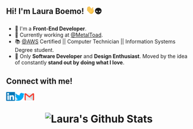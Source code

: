 ## Hi! I'm Laura Boemo! <img src="https://github.com/LauraBoemo/LauraBoemo/blob/main/LauraGifImagem/Hi.gif" width="24px">👽
   - 👾 I'm a **Front-End Developer**.
   - 🎨 Currently working at <a href="https://www.metaltoad.com/"> @MetalToad</a>.
   - 📚 <a href="aws.amazon.com"> @AWS</a> Certified || Computer Technician || Information Systems Degree student.
   - 🚀 Only <b>Software Developer</b> and <b>Design Enthusiast</b>. Moved by the idea of constantly <b>stand out by doing what I love</b>.

## Connect with me! 
<a href="https://www.linkedin.com/in/LauraBoemo/">
  <img align="left" alt="Laura Boemo | Linkedin" width="24px" src="https://github.com/LauraBoemo/LauraBoemo/blob/main/LauraGifImagem/Linkedin.svg" />
</a> &nbsp;&nbsp;
<a href="https://twitter.com/LauraButForCode">
  <img align="left" alt="Laura Boemo | Twitter" width="26px" src="https://github.com/LauraBoemo/LauraBoemo/blob/main/LauraGifImagem/Twitter.svg" />
</a> &nbsp;&nbsp;
<a href="mailto:lauraboemo@gmail.com">
  <img align="left" alt="Laura Boemo | Gmail" width="26px"  src="https://github.com/LauraBoemo/LauraBoemo/blob/main/LauraGifImagem/Gmail.svg" />
</a>
  
<h1 align="center">
   <img alt="Laura's Github Stats" src="https://github-readme-stats.vercel.app/api?username=LauraBoemo&show_icons=true&count_private=true&theme=tokyonight&hide_border=true" />
</h1>
